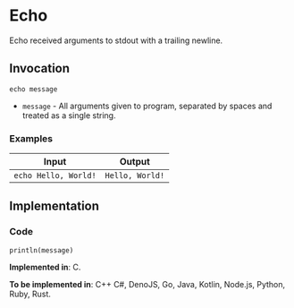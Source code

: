 # Echo

Echo received arguments to stdout with a trailing newline.

## Invocation

`echo message`

- `message` - All arguments given to program, separated by spaces and treated as a single string.

### Examples

| Input                | Output          |
| -------------------- | --------------- |
| `echo Hello, World!` | `Hello, World!` |

## Implementation

### Code

```
println(message)
```

**Implemented in**: C.

**To be implemented in**: C++ C#, DenoJS, Go, Java, Kotlin, Node.js, Python, Ruby, Rust.
